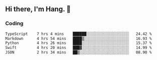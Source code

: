 ## Hi there, I'm Hang. 👋

### Coding

<!--START_SECTION:waka-->

```txt
TypeScript    7 hrs 4 mins    ██████░░░░░░░░░░░░░░░░░░░   24.42 %
Markdown      4 hrs 54 mins   ████▒░░░░░░░░░░░░░░░░░░░░   16.93 %
Python        4 hrs 26 mins   ████░░░░░░░░░░░░░░░░░░░░░   15.37 %
Swift         4 hrs 20 mins   ███▓░░░░░░░░░░░░░░░░░░░░░   14.99 %
JSON          2 hrs 34 mins   ██▒░░░░░░░░░░░░░░░░░░░░░░   08.90 %
```

<!--END_SECTION:waka-->

